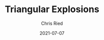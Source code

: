 ---
title: 'Triangular Explosions'
author: Chris Ried
date: '2021-07-07'
slug: triangular-explosions
categories:
featured: 
tags: ['generative']
---